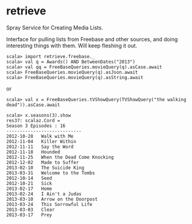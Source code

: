 retrieve
========

Spray Service for Creating Media Lists.

Interface for pulling lists from Freebase and other sources, and doing interesting things with them. Will keep fleshing it out. 

    scala> import retrieve.freebase._
    scala> val q = Awards() AND BetweenDates("2013")
    scala> val qq = FreeBaseQueries.movieQuery(q).asCase.await
    scala> FreeBaseQueries.movieQuery(q).asJson.await
    scala> FreeBaseQueries.movieQuery(q).asString.await

or 

    scala> val x = FreeBaseQueries.tVShowQuery(TVShowQuery("the walking dead")).asCase.await

    scala> x.seasons(3).show
    res37: scalaz.Cord =
    Season 3 Episodes : 16
    ----------------------------
    2012-10-28   Walk with Me
    2012-11-04   Killer Within
    2012-11-11   Say the Word
    2012-11-18   Hounded
    2012-11-25   When the Dead Come Knocking
    2012-12-02   Made to Suffer
    2013-02-10   The Suicide King
    2013-03-31   Welcome to the Tombs
    2012-10-14   Seed
    2012-10-21   Sick
    2013-02-17   Home
    2013-02-24   I Ain't a Judas
    2013-03-10   Arrow on the Doorpost
    2013-03-24   This Sorrowful Life
    2013-03-03   Clear
    2013-03-17   Prey
